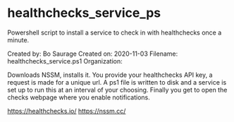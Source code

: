 # healthchecks_service_ps

Powershell script to install a service to check in with healthchecks once a minute.


Created by:    Bo Saurage
Created on:    2020-11-03
Filename:      healthchecks_service.ps1
Organization:  

Downloads NSSM, installs it. You provide your healthchecks API key, a request is made for a unique url.
A ps1 file is written to disk and a service is set up to run this at an interval of your choosing.
Finally you get to open the checks webpage where you enable notifications.

https://healthchecks.io/
https://nssm.cc/
